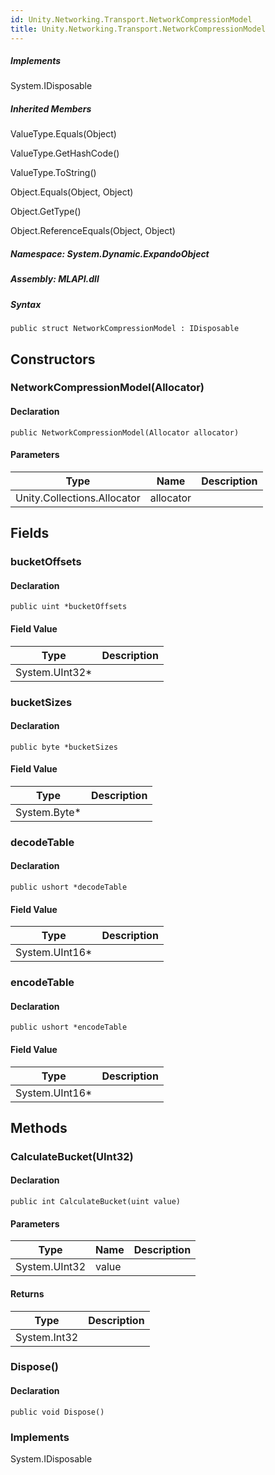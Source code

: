 ```yaml
---  
id: Unity.Networking.Transport.NetworkCompressionModel  
title: Unity.Networking.Transport.NetworkCompressionModel  
---
```


<div class="markdown level0 summary">

</div>

<div class="markdown level0 conceptual">

</div>

<div classs="implements">

##### Implements

<div>

System.IDisposable

</div>

</div>

<div class="inheritedMembers">

##### Inherited Members

<div>

ValueType.Equals(Object)

</div>

<div>

ValueType.GetHashCode()

</div>

<div>

ValueType.ToString()

</div>

<div>

Object.Equals(Object, Object)

</div>

<div>

Object.GetType()

</div>

<div>

Object.ReferenceEquals(Object, Object)

</div>

</div>

##### **Namespace**: System.Dynamic.ExpandoObject

##### **Assembly**: MLAPI.dll

##### Syntax

    public struct NetworkCompressionModel : IDisposable

## Constructors 

### NetworkCompressionModel(Allocator)

<div class="markdown level1 summary">

</div>

<div class="markdown level1 conceptual">

</div>

#### Declaration

    public NetworkCompressionModel(Allocator allocator)

#### Parameters

| Type                        | Name      | Description |
|-----------------------------|-----------|-------------|
| Unity.Collections.Allocator | allocator |             |

## Fields

### bucketOffsets

<div class="markdown level1 summary">

</div>

<div class="markdown level1 conceptual">

</div>

#### Declaration

    public uint *bucketOffsets

#### Field Value

| Type            | Description |
|-----------------|-------------|
| System.UInt32\* |             |

### bucketSizes

<div class="markdown level1 summary">

</div>

<div class="markdown level1 conceptual">

</div>

#### Declaration

    public byte *bucketSizes

#### Field Value

| Type          | Description |
|---------------|-------------|
| System.Byte\* |             |

### decodeTable

<div class="markdown level1 summary">

</div>

<div class="markdown level1 conceptual">

</div>

#### Declaration

    public ushort *decodeTable

#### Field Value

| Type            | Description |
|-----------------|-------------|
| System.UInt16\* |             |

### encodeTable

<div class="markdown level1 summary">

</div>

<div class="markdown level1 conceptual">

</div>

#### Declaration

    public ushort *encodeTable

#### Field Value

| Type            | Description |
|-----------------|-------------|
| System.UInt16\* |             |

## Methods 

### CalculateBucket(UInt32)

<div class="markdown level1 summary">

</div>

<div class="markdown level1 conceptual">

</div>

#### Declaration

    public int CalculateBucket(uint value)

#### Parameters

| Type          | Name  | Description |
|---------------|-------|-------------|
| System.UInt32 | value |             |

#### Returns

| Type         | Description |
|--------------|-------------|
| System.Int32 |             |

### Dispose()

<div class="markdown level1 summary">

</div>

<div class="markdown level1 conceptual">

</div>

#### Declaration

    public void Dispose()

### Implements

<div>

System.IDisposable

</div>
